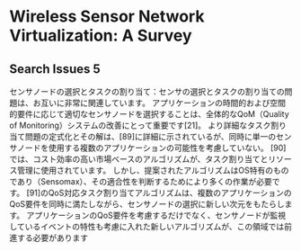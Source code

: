 Wireless Sensor Network Virtualization: A Survey
============================================================


## Search Issues 5
センサノードの選択とタスクの割り当て：センサの選択とタスクの割り当ての問題は、お互いに非常に関連しています。
アプリケーションの時間的および空間的要件に応じて適切なセンサノードを選択することは、全体的なQoM（Quality of Monitoring）システムの改善にとって重要です[21]。
より詳細なタスク割り当て問題の定式化とその解は、[89]に詳細に示されているが、同時に単一のセンサノードを使用する複数のアプリケーションの可能性を考慮していない。
[90]では、コスト効率の高い市場ベースのアルゴリズムが、タスク割り当てとリソース管理に使用されています。
しかし、提案されたアルゴリズムはOS特有のものであり（Sensomax）、その適合性を判断するためにより多くの作業が必要です。 [91]のQoS対応タスク割り当てアルゴリズムは、複数のアプリケーションのQoS要件を同時に満たしながら、センサノードの選択に新しい次元をもたらします。
アプリケーションのQoS要件を考慮するだけでなく、センサノードが監視しているイベントの特性も考慮に入れた新しいアルゴリズムが、この領域では前進する必要があります
